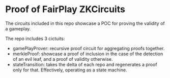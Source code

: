 # Proof of FairPlay ZKCircuits

The circuits included in this repo showcase a POC for proving the validity of a gameplay.

The repo includes 3 cictuits:
- gamePlayProver: recursive proof circuit for aggregating proofs together.
- merkleProof: showcase a proof of inclusion in the case of the detection of an evil leaf, and a proof of validity otherwise.
- stateTransition: takes the delta of each repo and regenerates a proof only for that. Effectively, operating as a state machine.

